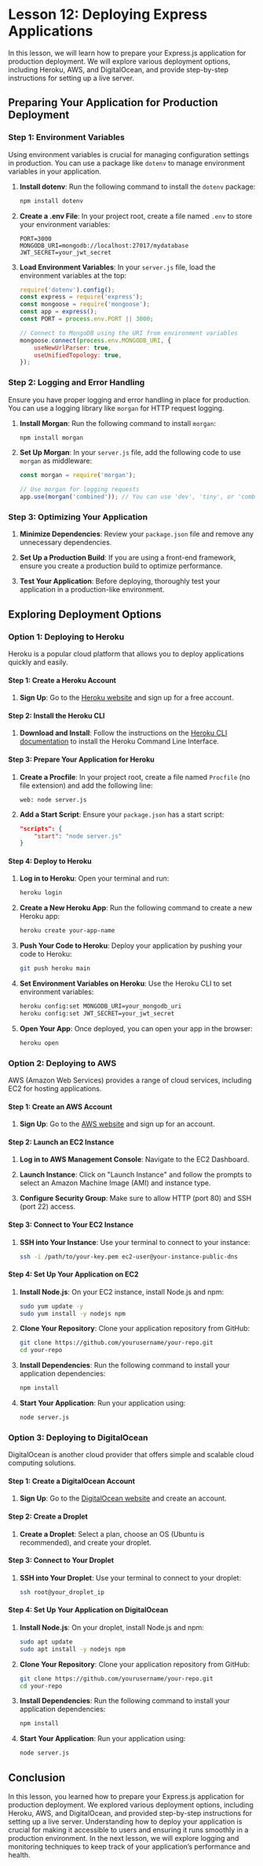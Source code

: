 # Lesson 12: Deploying Express Applications

In this lesson, we will learn how to prepare your Express.js application for production deployment. We will explore various deployment options, including Heroku, AWS, and DigitalOcean, and provide step-by-step instructions for setting up a live server.

## Preparing Your Application for Production Deployment

### Step 1: Environment Variables

Using environment variables is crucial for managing configuration settings in production. You can use a package like `dotenv` to manage environment variables in your application.

1. **Install dotenv**: Run the following command to install the `dotenv` package:

   ```bash
   npm install dotenv
   ```

2. **Create a .env File**: In your project root, create a file named `.env` to store your environment variables:

   ```
   PORT=3000
   MONGODB_URI=mongodb://localhost:27017/mydatabase
   JWT_SECRET=your_jwt_secret
   ```

3. **Load Environment Variables**: In your `server.js` file, load the environment variables at the top:

   ```javascript
   require('dotenv').config();
   const express = require('express');
   const mongoose = require('mongoose');
   const app = express();
   const PORT = process.env.PORT || 3000;

   // Connect to MongoDB using the URI from environment variables
   mongoose.connect(process.env.MONGODB_URI, {
       useNewUrlParser: true,
       useUnifiedTopology: true,
   });
   ```

### Step 2: Logging and Error Handling

Ensure you have proper logging and error handling in place for production. You can use a logging library like `morgan` for HTTP request logging.

1. **Install Morgan**: Run the following command to install `morgan`:

   ```bash
   npm install morgan
   ```

2. **Set Up Morgan**: In your `server.js` file, add the following code to use `morgan` as middleware:

   ```javascript
   const morgan = require('morgan');

   // Use morgan for logging requests
   app.use(morgan('combined')); // You can use 'dev', 'tiny', or 'combined' formats
   ```

### Step 3: Optimizing Your Application

1. **Minimize Dependencies**: Review your `package.json` file and remove any unnecessary dependencies.

2. **Set Up a Production Build**: If you are using a front-end framework, ensure you create a production build to optimize performance.

3. **Test Your Application**: Before deploying, thoroughly test your application in a production-like environment.

## Exploring Deployment Options

### Option 1: Deploying to Heroku

Heroku is a popular cloud platform that allows you to deploy applications quickly and easily.

#### Step 1: Create a Heroku Account

1. **Sign Up**: Go to the [Heroku website](https://www.heroku.com/) and sign up for a free account.

#### Step 2: Install the Heroku CLI

1. **Download and Install**: Follow the instructions on the [Heroku CLI documentation](https://devcenter.heroku.com/articles/heroku-cli) to install the Heroku Command Line Interface.

#### Step 3: Prepare Your Application for Heroku

1. **Create a Procfile**: In your project root, create a file named `Procfile` (no file extension) and add the following line:

   ```
   web: node server.js
   ```

2. **Add a Start Script**: Ensure your `package.json` has a start script:

   ```json
   "scripts": {
       "start": "node server.js"
   }
   ```

#### Step 4: Deploy to Heroku

1. **Log in to Heroku**: Open your terminal and run:

   ```bash
   heroku login
   ```

2. **Create a New Heroku App**: Run the following command to create a new Heroku app:

   ```bash
   heroku create your-app-name
   ```

3. **Push Your Code to Heroku**: Deploy your application by pushing your code to Heroku:

   ```bash
   git push heroku main
   ```

4. **Set Environment Variables on Heroku**: Use the Heroku CLI to set environment variables:

   ```bash
   heroku config:set MONGODB_URI=your_mongodb_uri
   heroku config:set JWT_SECRET=your_jwt_secret
   ```

5. **Open Your App**: Once deployed, you can open your app in the browser:

   ```bash
   heroku open
   ```

### Option 2: Deploying to AWS

AWS (Amazon Web Services) provides a range of cloud services, including EC2 for hosting applications.

#### Step 1: Create an AWS Account

1. **Sign Up**: Go to the [AWS website](https://aws.amazon.com/) and sign up for an account.

#### Step 2: Launch an EC2 Instance

1. **Log in to AWS Management Console**: Navigate to the EC2 Dashboard.

2. **Launch Instance**: Click on "Launch Instance" and follow the prompts to select an Amazon Machine Image (AMI) and instance type.

3. **Configure Security Group**: Make sure to allow HTTP (port 80) and SSH (port 22) access.

#### Step 3: Connect to Your EC2 Instance

1. **SSH into Your Instance**: Use your terminal to connect to your instance:

   ```bash
   ssh -i /path/to/your-key.pem ec2-user@your-instance-public-dns
   ```

#### Step 4: Set Up Your Application on EC2

1. **Install Node.js**: On your EC2 instance, install Node.js and npm:

   ```bash
   sudo yum update -y
   sudo yum install -y nodejs npm
   ```

2. **Clone Your Repository**: Clone your application repository from GitHub:

   ```bash
   git clone https://github.com/yourusername/your-repo.git
   cd your-repo
   ```

3. **Install Dependencies**: Run the following command to install your application dependencies:

   ```bash
   npm install
   ```

4. **Start Your Application**: Run your application using:

   ```bash
   node server.js
   ```

### Option 3: Deploying to DigitalOcean

DigitalOcean is another cloud provider that offers simple and scalable cloud computing solutions.

#### Step 1: Create a DigitalOcean Account

1. **Sign Up**: Go to the [DigitalOcean website](https://www.digitalocean.com/) and create an account.

#### Step 2: Create a Droplet

1. **Create a Droplet**: Select a plan, choose an OS (Ubuntu is recommended), and create your droplet.

#### Step 3: Connect to Your Droplet

1. **SSH into Your Droplet**: Use your terminal to connect to your droplet:

   ```bash
   ssh root@your_droplet_ip
   ```

#### Step 4: Set Up Your Application on DigitalOcean

1. **Install Node.js**: On your droplet, install Node.js and npm:

   ```bash
   sudo apt update
   sudo apt install -y nodejs npm
   ```

2. **Clone Your Repository**: Clone your application repository from GitHub:

   ```bash
   git clone https://github.com/yourusername/your-repo.git
   cd your-repo
   ```

3. **Install Dependencies**: Run the following command to install your application dependencies:

   ```bash
   npm install
   ```

4. **Start Your Application**: Run your application using:

   ```bash
   node server.js
   ```

## Conclusion

In this lesson, you learned how to prepare your Express.js application for production deployment. We explored various deployment options, including Heroku, AWS, and DigitalOcean, and provided step-by-step instructions for setting up a live server. Understanding how to deploy your application is crucial for making it accessible to users and ensuring it runs smoothly in a production environment. In the next lesson, we will explore logging and monitoring techniques to keep track of your application’s performance and health.